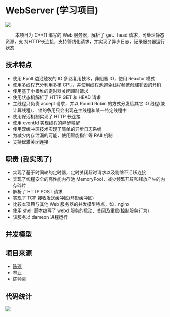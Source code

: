 # WebServer (学习项目)

[![](https://img.shields.io/badge/build-pass-brightgreen)](https://github.com/Apriluestc/web.d/edit/master/README.md)

&nbsp;&nbsp;&nbsp;&nbsp;&nbsp;&nbsp;&nbsp;
本项目为 C++11 编写的 Web 服务器，解析了 get、head 请求，可处理静态资源，支
持HTTP长连接，支持管线化请求，并实现了异步日志，记录服务器运行状态

## 技术特点

- 使用 Epoll 边沿触发的 IO 多路复用技术，非阻塞 IO，使用 Reactor 模式
- 使用多线程充分利用多核 CPU，并使用线程池避免线程频繁创建销毁的开销
- 使用基于小根堆的定时器关闭超时请求
- 使用状态机解析了 HTTP GET 和 HEAD 请求
- 主线程只负责 accept 请求，并以 Round Robin 的方式分发给其它 IO 线程(兼计算线程)，
锁的争用只会出现在主线程和某一特定线程中
- 使用保活机制实现了 HTTP 长连接
- 使用 eventfd 实现线程的异步唤醒
- 使用双缓冲区技术实现了简单的异步日志系统
- 为减少内存泄漏的可能，使用智能指针等 RAII 机制
- 支持优雅关闭连接

## 职责 (我实现了)

- 实现了基于时间轮的定时器，定时关闭超时请求以及剔除不活跃连接
- 实现了线程安全的高性能内存池 MemoryPool，减少频繁开辟和释放产生的内存碎片
- 解析了 HTTP POST 请求
- 实现了 TCP 接收发送缓冲区(环形缓冲区)
- 比较本项目与其他 Web 服务器的并发模型特点，如：nginx
- 使用 shell 脚本编写了 webd 服务的启动、关闭及重启(控制服务行为)
- 该服务以 dameon 进程运行

## 并发模型

## 项目来源

- [陈硕](https://github.com/chenshuo/muduo/tree/master/muduo/net)
- 林亚
- 陈帅豪

## 代码统计

![](https://github.com/Apriluestc/web.d/blob/master/.github/num.png)
